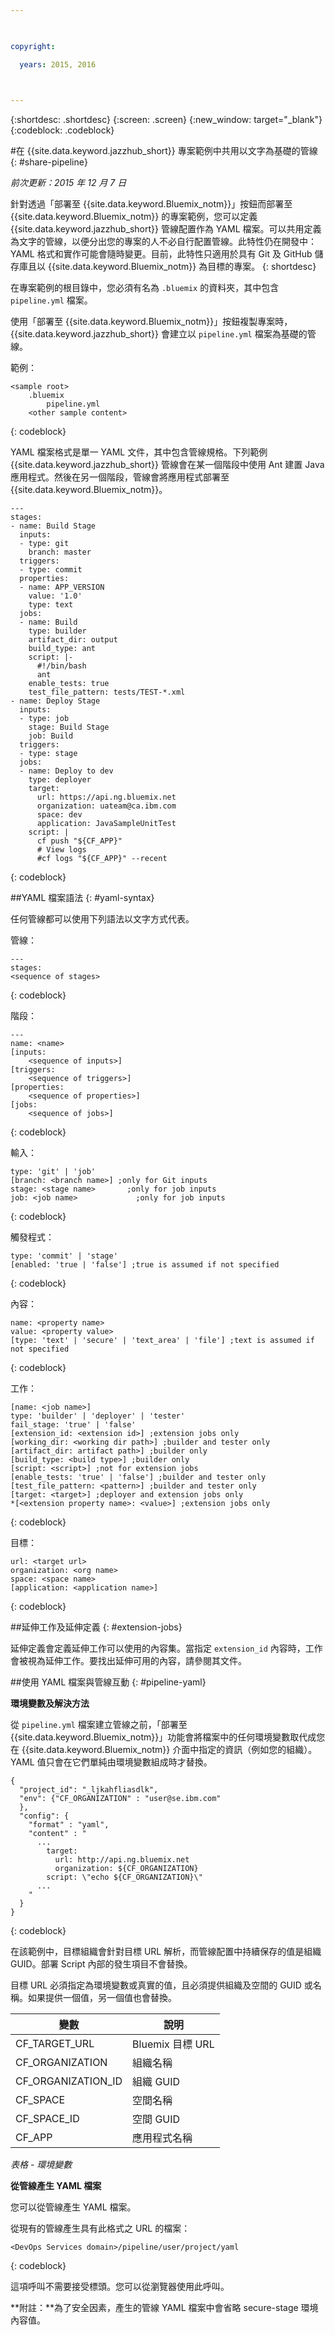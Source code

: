```yaml
---

 

copyright:

  years: 2015, 2016

 

---
```


{:shortdesc: .shortdesc}
{:screen: .screen}
{:new_window: target="_blank"}
{:codeblock: .codeblock}

#在 {{site.data.keyword.jazzhub_short}} 專案範例中共用以文字為基礎的管線 {: #share-pipeline}

*前次更新：2015 年 12 月 7 日* 

針對透過「部署至 {{site.data.keyword.Bluemix_notm}}」按鈕而部署至 {{site.data.keyword.Bluemix_notm}} 的專案範例，您可以定義 {{site.data.keyword.jazzhub_short}} 管線配置作為 YAML 檔案。可以共用定義為文字的管線，以便分出您的專案的人不必自行配置管線。此特性仍在開發中：YAML 格式和實作可能會隨時變更。目前，此特性只適用於具有 Git 及 GitHub 儲存庫且以 {{site.data.keyword.Bluemix_notm}} 為目標的專案。
{: shortdesc} 

在專案範例的根目錄中，您必須有名為 `.bluemix` 的資料夾，其中包含 `pipeline.yml` 檔案。

使用「部署至 {{site.data.keyword.Bluemix_notm}}」按鈕複製專案時，{{site.data.keyword.jazzhub_short}} 會建立以 `pipeline.yml` 檔案為基礎的管線。 

範例：
 
``` 
<sample root>
	.bluemix
		pipeline.yml
	<other sample content>
```
{: codeblock} 

YAML 檔案格式是單一 YAML 文件，其中包含管線規格。下列範例 {{site.data.keyword.jazzhub_short}} 管線會在某一個階段中使用 Ant 建置 Java 應用程式。然後在另一個階段，管線會將應用程式部署至 {{site.data.keyword.Bluemix_notm}}。 

``` 
---
stages:
- name: Build Stage
  inputs:
  - type: git
    branch: master
  triggers:
  - type: commit
  properties:
  - name: APP_VERSION
    value: '1.0'
    type: text
  jobs:
  - name: Build
    type: builder
    artifact_dir: output
    build_type: ant
    script: |-
      #!/bin/bash
      ant
    enable_tests: true
    test_file_pattern: tests/TEST-*.xml
- name: Deploy Stage
  inputs:
  - type: job
    stage: Build Stage
    job: Build
  triggers:
  - type: stage
  jobs:
  - name: Deploy to dev
    type: deployer
    target:
      url: https://api.ng.bluemix.net
      organization: uateam@ca.ibm.com
      space: dev
      application: JavaSampleUnitTest
    script: |
      cf push "${CF_APP}"
      # View logs
      #cf logs "${CF_APP}" --recent
```
{: codeblock} 

##YAML 檔案語法 {: #yaml-syntax}

任何管線都可以使用下列語法以文字方式代表。

管線：

```
---
stages:
<sequence of stages>
```
{: codeblock} 

階段：
 
```
---
name: <name>
[inputs:
	<sequence of inputs>]
[triggers:   
	<sequence of triggers>]
[properties:   
	<sequence of properties>] 
[jobs:   
	<sequence of jobs>]
```
{: codeblock} 

輸入：

```
type: 'git' | 'job'
[branch: <branch name>] ;only for Git inputs
stage: <stage name>		  ;only for job inputs
job: <job name>			   	;only for job inputs
```
{: codeblock} 

觸發程式：

```
type: 'commit' | 'stage'
[enabled: 'true | 'false'] ;true is assumed if not specified
```
{: codeblock} 	
	
內容：

```
name: <property name>
value: <property value>
[type: 'text' | 'secure' | 'text_area' | 'file'] ;text is assumed if not specified
```
{: codeblock} 

工作：

```
[name: <job name>]
type: 'builder' | 'deployer' | 'tester'
fail_stage: 'true' | 'false'
[extension_id: <extension id>] ;extension jobs only
[working_dir: <working dir path>] ;builder and tester only
[artifact_dir: artifact path>] ;builder only
[build_type: <build type>] ;builder only
[script: <script>] ;not for extension jobs
[enable_tests: 'true' | 'false'] ;builder and tester only
[test_file_pattern: <pattern>] ;builder and tester only
[target: <target>] ;deployer and extension jobs only
*[<extension property name>: <value>] ;extension jobs only
```
{: codeblock} 

目標：

```
url: <target url>
organization: <org name>
space: <space name>
[application: <application name>]
```
{: codeblock} 

##延伸工作及延伸定義 {: #extension-jobs} 

延伸定義會定義延伸工作可以使用的內容集。當指定 `extension_id` 內容時，工作會被視為延伸工作。要找出延伸可用的內容，請參閱其文件。 

##使用 YAML 檔案與管線互動 {: #pipeline-yaml} 

**環境變數及解決方法** 
<!-- Formating for this? -->

從 `pipeline.yml` 檔案建立管線之前，「部署至 {{site.data.keyword.Bluemix_notm}}」功能會將檔案中的任何環境變數取代成您在 {{site.data.keyword.Bluemix_notm}} 介面中指定的資訊（例如您的組織）。YAML 值只會在它們單純由環境變數組成時才替換。 

```
{
  "project_id": "_ljkahfliasdlk",
  "env": {"CF_ORGANIZATION" : "user@se.ibm.com"
  },
  "config": {
    "format" : "yaml",
    "content" : "
      ...
        target:
          url: http://api.ng.bluemix.net
          organization: ${CF_ORGANIZATION}
        script: \"echo ${CF_ORGANIZATION}\"                
      ...
    "
  }
}
```
{: codeblock} 

在該範例中，目標組織會針對目標 URL 解析，而管線配置中持續保存的值是組織 GUID。部署 Script 內部的發生項目不會替換。

目標 URL 必須指定為環境變數或真實的值，且必須提供組織及空間的 GUID 或名稱。如果提供一個值，另一個值也會替換。

變數 | 說明
---------------- | ---------------- 
CF_TARGET_URL |	Bluemix 目標 URL
CF_ORGANIZATION	| 組織名稱
CF_ORGANIZATION_ID	| 組織 GUID
CF_SPACE |	空間名稱
CF_SPACE_ID |	空間 GUID
CF_APP	| 應用程式名稱

*表格 - 環境變數*

**從管線產生 YAML 檔案** 

您可以從管線產生 YAML 檔案。 

從現有的管線產生具有此格式之 URL 的檔案：

```
<DevOps Services domain>/pipeline/user/project/yaml
```
{: codeblock} 

這項呼叫不需要接受標頭。您可以從瀏覽器使用此呼叫。 

**附註：**為了安全因素，產生的管線 YAML 檔案中會省略 secure-stage 環境內容值。 

